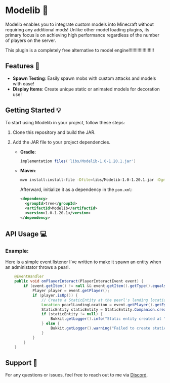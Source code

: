 # Modelib 🧪
Modelib enables you to integrate custom models into Minecraft without requiring any additional mods! Unlike other model loading plugins, its primary focus is on achieving high performance regardless of the number of players on the server.

This plugin is a completely free alternative to model engine!!!!!!!!!!!!!!!!!!!!
## Features 🚀
- **Spawn Testing**: Easily spawn mobs with custom attacks and models with ease!
- **Display Items**: Create unique static or animated models for decoration use!
## Getting Started 💡

To start using Modelib in your project, follow these steps:

1. Clone this repository and build the JAR.

2. Add the JAR file to your project dependencies.

   - **Gradle**:
     ```gradle
     implementation files('libs/Modelib-1.0-1.20.1.jar')
     ```

   - **Maven**:
     ```bash
     mvn install:install-file -Dfile=libs/Modelib-1.0-1.20.1.jar -DgroupId=tree -DartifactId=Modelib -Dversion=1.0-1.20.1 -Dpackaging=jar
     ```

     Afterward, initialize it as a dependency in the `pom.xml`:
     ```xml
     <dependency>
       <groupId>tree</groupId>
       <artifactId>Modelib</artifactId>
       <version>1.0-1.20.1</version>
     </dependency>
     ```

## API Usage 💻

### Example:
Here is a simple event listener I've written to make it spawn an entity when an administator throws a pearl.
```java
    @EventHandler
    public void onPlayerInteract(PlayerInteractEvent event) {
        if (event.getItem() != null && event.getItem().getType().equals(Material.ENDER_PEARL)) {
            Player player = event.getPlayer();
            if (player.isOp()) {
                // Create a StaticEntity at the pearl's landing location
                Location pearlLandingLocation = event.getPlayer().getEyeLocation();
                StaticEntity staticEntity = StaticEntity.Companion.create("entity_id", pearlLandingLocation);
                if (staticEntity != null) {
                    Bukkit.getLogger().info("Static entity created at " + pearlLandingLocation + "!");
                } else {
                    Bukkit.getLogger().warning("Failed to create static entity.");
                }
            }
        }
    }
```
## Support 💬

For any questions or issues, feel free to reach out to me via [Discord](https://discordapp.com/users/656998951358300191).
